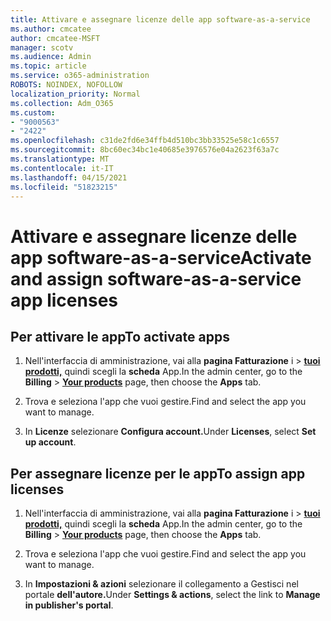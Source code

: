 ```yaml
---
title: Attivare e assegnare licenze delle app software-as-a-service
ms.author: cmcatee
author: cmcatee-MSFT
manager: scotv
ms.audience: Admin
ms.topic: article
ms.service: o365-administration
ROBOTS: NOINDEX, NOFOLLOW
localization_priority: Normal
ms.collection: Adm_O365
ms.custom:
- "9000563"
- "2422"
ms.openlocfilehash: c31de2fd6e34ffb4d510bc3bb33525e58c1c6557
ms.sourcegitcommit: 8bc60ec34bc1e40685e3976576e04a2623f63a7c
ms.translationtype: MT
ms.contentlocale: it-IT
ms.lasthandoff: 04/15/2021
ms.locfileid: "51823215"
---
```

# <a name="activate-and-assign-software-as-a-service-app-licenses"></a><span data-ttu-id="9cf5f-102">Attivare e assegnare licenze delle app software-as-a-service</span><span class="sxs-lookup"><span data-stu-id="9cf5f-102">Activate and assign software-as-a-service app licenses</span></span> 

## <a name="to-activate-apps"></a><span data-ttu-id="9cf5f-103">Per attivare le app</span><span class="sxs-lookup"><span data-stu-id="9cf5f-103">To activate apps</span></span>

1. <span data-ttu-id="9cf5f-104">Nell'interfaccia di amministrazione, vai alla **pagina Fatturazione** i  >  **[tuoi prodotti,](https://go.microsoft.com/fwlink/p/?linkid=842054)** quindi scegli la **scheda** App.</span><span class="sxs-lookup"><span data-stu-id="9cf5f-104">In the admin center, go to the **Billing** > **[Your products](https://go.microsoft.com/fwlink/p/?linkid=842054)** page, then choose the **Apps** tab.</span></span>

2. <span data-ttu-id="9cf5f-105">Trova e seleziona l'app che vuoi gestire.</span><span class="sxs-lookup"><span data-stu-id="9cf5f-105">Find and select the app you want to manage.</span></span>

3. <span data-ttu-id="9cf5f-106">In **Licenze** selezionare **Configura account.**</span><span class="sxs-lookup"><span data-stu-id="9cf5f-106">Under **Licenses**, select **Set up account**.</span></span>  

## <a name="to-assign-app-licenses"></a><span data-ttu-id="9cf5f-107">Per assegnare licenze per le app</span><span class="sxs-lookup"><span data-stu-id="9cf5f-107">To assign app licenses</span></span>

1. <span data-ttu-id="9cf5f-108">Nell'interfaccia di amministrazione, vai alla **pagina Fatturazione** i  >  **[tuoi prodotti,](https://go.microsoft.com/fwlink/p/?linkid=842054)** quindi scegli la **scheda** App.</span><span class="sxs-lookup"><span data-stu-id="9cf5f-108">In the admin center, go to the **Billing** > **[Your products](https://go.microsoft.com/fwlink/p/?linkid=842054)** page, then choose the **Apps** tab.</span></span>

2. <span data-ttu-id="9cf5f-109">Trova e seleziona l'app che vuoi gestire.</span><span class="sxs-lookup"><span data-stu-id="9cf5f-109">Find and select the app you want to manage.</span></span>  

3. <span data-ttu-id="9cf5f-110">In **Impostazioni & azioni** selezionare il collegamento a Gestisci nel portale **dell'autore.**</span><span class="sxs-lookup"><span data-stu-id="9cf5f-110">Under **Settings & actions**, select the link to **Manage in publisher's portal**.</span></span>